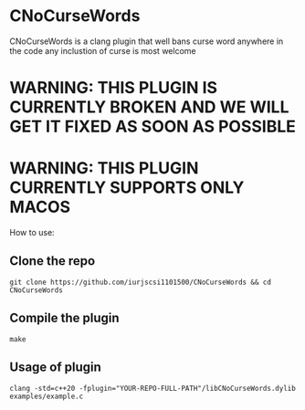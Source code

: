 # CNoCurseWords
CNoCurseWords is a clang plugin that well bans curse word anywhere in the code
any inclustion of curse is most welcome

# WARNING: THIS PLUGIN IS CURRENTLY BROKEN AND WE WILL GET IT FIXED AS SOON AS POSSIBLE
# WARNING: THIS PLUGIN CURRENTLY SUPPORTS ONLY MACOS

How to use:
## Clone the repo
`git clone https://github.com/iurjscsi1101500/CNoCurseWords && cd CNoCurseWords`
## Compile the plugin
`make`
## Usage of plugin
`clang -std=c++20 -fplugin="YOUR-REPO-FULL-PATH"/libCNoCurseWords.dylib examples/example.c`
